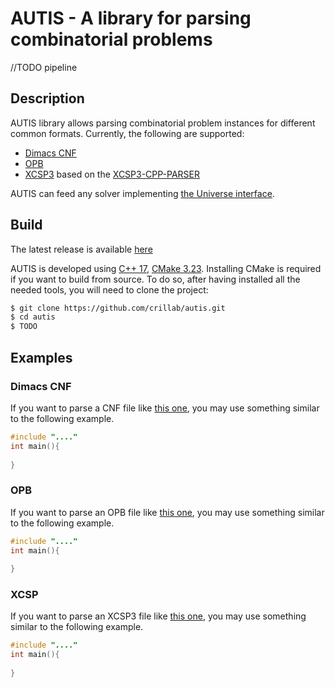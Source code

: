 # AUTIS - A library for parsing combinatorial problems

//TODO pipeline 

## Description 

AUTIS library allows parsing combinatorial problem instances for different common formats. 
Currently, the following are supported:

- [Dimacs CNF](https://people.sc.fsu.edu/~jburkardt/data/cnf/cnf.html)
- [OPB](http://www.cril.univ-artois.fr/PB16/format.pdf) 
- [XCSP3](https://xcsp.org) based on the [XCSP3-CPP-PARSER](https://github.com/xcsp3team/XCSP3-CPP-Parser)

AUTIS can feed any solver implementing [the Universe interface](https://github.com/crillab/universe).

## Build 

The latest release is available [here]()

AUTIS is developed using [C++ 17](https://en.cppreference.com/w/cpp/17), 
[CMake 3.23](https://cmake.org/). 
Installing CMake is required if you want to build from source.
To do so, after having installed all the needed tools, you will need to clone
the project:

```bash
$ git clone https://github.com/crillab/autis.git
$ cd autis
$ TODO
```

## Examples 

### Dimacs CNF

If you want to parse a CNF file like [this one](examples/example.cnf), you may use something similar
to the following example.

```c++
#include "...."
int main(){
    
}
```

### OPB 

If you want to parse an OPB file like [this one](examples/example.opb), you may use something similar
to the following example.

```c++
#include "...."
int main(){
    
}
```

### XCSP
If you want to parse an XCSP3 file like [this one](examples/example.xml), you may use something similar
to the following example.
```c++
#include "...."
int main(){
    
}
```
